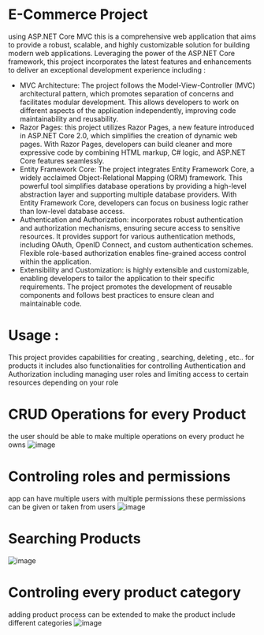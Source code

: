 # E-Commerce Project 
using  ASP.NET Core MVC this is a comprehensive web application that aims to provide a robust, scalable, and highly customizable solution for building modern web applications. Leveraging the power of the ASP.NET Core framework, this project incorporates the latest features and enhancements to deliver an exceptional development experience including :
  * MVC Architecture: The project follows the Model-View-Controller (MVC) architectural pattern, which promotes separation of concerns and facilitates modular development. This allows developers to work on different aspects of the application independently, improving code maintainability and reusability.
  *  Razor Pages: this project utilizes Razor Pages, a new feature introduced in ASP.NET Core 2.0, which simplifies the creation of dynamic web pages. With Razor Pages, developers can build cleaner and more expressive code by combining HTML markup, C# logic, and ASP.NET Core features seamlessly.
  * Entity Framework Core: The project integrates Entity Framework Core, a widely acclaimed Object-Relational Mapping (ORM) framework. This powerful tool simplifies database operations by providing a high-level abstraction layer and supporting multiple database providers. With Entity Framework Core, developers can focus on business logic rather than low-level database access.
  * Authentication and Authorization: incorporates robust authentication and authorization mechanisms, ensuring secure access to sensitive resources. It provides support for various authentication methods, including OAuth, OpenID Connect, and custom authentication schemes. Flexible role-based authorization enables fine-grained access control within the application.
  * Extensibility and Customization: is highly extensible and customizable, enabling developers to tailor the application to their specific requirements. The project promotes the development of reusable components and follows best practices to ensure clean and maintainable code.


# Usage : 

This project provides capabilities for creating , searching, deleting , etc.. for products
it includes also functionalities for controlling Authentication and Authorization including managing user roles
and limiting access to certain resources depending on your role

# CRUD Operations for every Product
the user should be able to make multiple operations on every product he owns
![image](https://github.com/HeshamMo/SaleStreets/assets/85097712/32ffd548-8d5c-409e-bdd0-66e4ada00dcb)



# Controling roles and permissions 
app can have multiple users with multiple permissions these permissions can be given or taken from users 
![image](https://github.com/HeshamMo/SaleStreets/assets/85097712/d5bded13-cbc2-4f87-80ed-c30dba1b0472)


# Searching Products
![image](https://github.com/HeshamMo/SaleStreets/assets/85097712/1d0035f7-294f-48d7-ab0d-193f8c1f426c)



# Controling every product category
adding product process can be extended to make the product include different categories
![image](https://github.com/HeshamMo/SaleStreets/assets/85097712/012bfe52-a8d4-4b7a-90ee-c524132de8b3)

